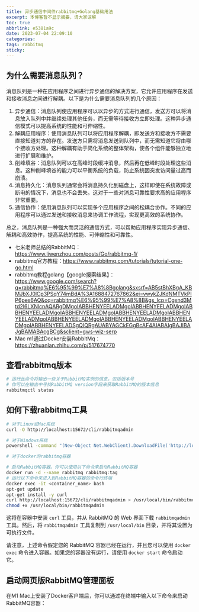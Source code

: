 ```yaml
---
title: 异步通信中间件rabbitmq+Golang基础用法
excerpt: 本博客暂不显示摘要，请大家谅解
toc: true
abbrlink: e5381a9c
date: 2023-07-04 22:09:10
categories:
tags: rabbitmq
sticky:
---
```


## 为什么需要消息队列？

消息队列是一种在应用程序之间进行异步通信的解决方案，它允许应用程序在发送和接收消息之间进行解耦。以下是为什么需要消息队列的几个原因：

1. 异步通信：消息队列使应用程序可以以异步的方式进行通信，发送方可以将消息放入队列中并继续处理其他任务，而无需等待接收方立即处理。这种异步通信模式可以提高系统的性能和可伸缩性。
2. 解耦应用程序：使用消息队列可以将应用程序解耦，即发送方和接收方不需要直接知道对方的存在。发送方只需将消息发送到队列中，而无需知道它将由哪个接收方处理。这种解耦有助于简化系统的整体架构，使各个组件能够独立地进行扩展和维护。
3. 削峰填谷：消息队列可以在高峰时段缓冲消息，然后再在低峰时段处理这些消息。这种削峰填谷的能力可以平衡系统的负载，防止系统因突发访问量过高而崩溃。
4. 消息持久化：消息队列通常会将消息持久化到磁盘上，这样即使在系统故障或断电的情况下，消息也不会丢失。这对于一些对消息可靠性要求高的应用程序非常重要。
5. 通信协作：使用消息队列可以实现多个应用程序之间的松耦合协作。不同的应用程序可以通过发送和接收消息来协调工作流程，实现更高效的系统协作。

总之，消息队列是一种强大而灵活的通信方式，可以帮助应用程序实现异步通信、解耦和高效协作，提高系统的性能、可伸缩性和可靠性。

- 七米老师总结的RabbitMQ：https://www.liwenzhou.com/posts/Go/rabbitmq-1/
- rabbitmq官方教程：https://www.rabbitmq.com/tutorials/tutorial-one-go.html
- rabbitmq教程golang【google搜索结果】：https://www.google.com/search?q=rabbitmq%E6%95%99%E7%A8%8Bgolang&sxsrf=AB5stBhXBgA_KBMJbXJ0lCp3PSqY74mBdA%3A1688472767862&ei=vwykZJKdNMTVkPIP6pes6AQ&oq=rabbitmq%E6%95%99%E7%A8%8B&gs_lcp=Cgxnd3Mtd2l6LXNlcnAQARgDMgoIABBHENYEELADMgoIABBHENYEELADMgoIABBHENYEELADMgoIABBHENYEELADMgoIABBHENYEELADMgoIABBHENYEELADMgoIABBHENYEELADMgoIABBHENYEELADMgoIABBHENYEELADMgoIABBHENYEELADSgQIQRgAUABYAGCkEGgBcAF4AIABAIgBAJIBAJgBAMABAcgBCg&sclient=gws-wiz-serp
- Mac m1通过Docker安装RabbitMq：https://zhuanlan.zhihu.com/p/517674770

## 查看rabbitmq版本
```bash
# 运行此命令将输出一些关于RabbitMQ实例的信息，包括版本号
# 你可以在输出中寻找RabbitMQ version字段来获取RabbitMQ的版本信息
rabbitmqctl status
```
## 如何下载rabbitmq工具
```bash
# 对于Linux或Mac系统
curl -O http://localhost:15672/cli/rabbitmqadmin

# 对于Windows系统
powershell -command "(New-Object Net.WebClient).DownloadFile('http://localhost:15672/cli/rabbitmqadmin', 'rabbitmqadmin')"

# 对于docker的rabbitmq容器

# 启动RabbitMQ容器。你可以使用以下命令来启动RabbitMQ容器
docker run -d --name rabbitmq rabbitmq:tag
# 运行以下命令来进入到RabbitMQ容器的命令行终端
docker exec -it <container_name> bash
apt-get update
apt-get install -y curl
curl http://localhost:15672/cli/rabbitmqadmin > /usr/local/bin/rabbitmqadmin
chmod +x /usr/local/bin/rabbitmqadmin
```

这将在容器中安装 `curl` 工具，并从 RabbitMQ 的 Web 界面下载 `rabbitmqadmin` 工具。然后，将 `rabbitmqadmin` 工具复制到 `/usr/local/bin` 目录，并将其设置为可执行文件。

请注意，上述命令假定您的 RabbitMQ 容器已经在运行，并且您可以使用 `docker exec` 命令进入容器。如果您的容器没有运行，请使用 `docker start` 命令启动它。

## 启动网页版RabbitMQ管理面板

在M1 Mac上安装了Docker客户端后，你可以通过在终端中输入以下命令来启动RabbitMQ容器：
```bash

```
